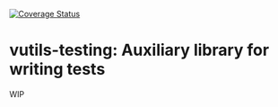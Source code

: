 [![Coverage Status](https://coveralls.io/repos/github/i386x/vutils-testing/badge.svg?branch=main)](https://coveralls.io/github/i386x/vutils-testing?branch=main)

# vutils-testing: Auxiliary library for writing tests

WIP
